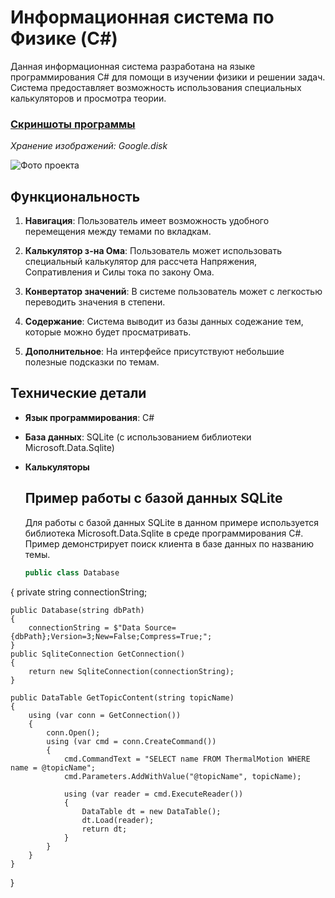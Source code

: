 # Информационная система по Физике (C#)

Данная информационная система разработана на языке программирования C# для помощи в изучении физики и решении задач. Система предоставляет возможность использования специальных калькуляторов и просмотра теории.

### [Скриншоты программы](https://drive.google.com/drive/folders/1n94XEREqiIbxn08Pmf06TyqMiawfNXzV?usp=sharing)
*Хранение изображений: Google.disk*

![Фото проекта](https://i.postimg.cc/3wKnrPGG/Screenshot-1.png)

## Функциональность

1. **Навигация**: Пользователь имеет возможность удобного перемещения между темами по вкладкам.

2. **Калькулятор з-на Ома**: Пользователь может использовать специальный калькулятор для рассчета Напряжения, Сопративления и Силы тока по закону Ома.

3. **Конвертатор значений**: В системе пользователь может с легкостью переводить значения в степени.

4. **Содержание**: Система выводит из базы данных содежание тем, которые можно будет просматривать.

5. **Дополнительное**: На интерфейсе присутствуют небольшие полезные подсказки по темам.

## Технические детали

- **Язык программирования**: C#
- **База данных**: SQLite (с использованием библиотеки Microsoft.Data.Sqlite)
- **Калькуляторы**

  ## Пример работы с базой данных SQLite
  Для работы с базой данных SQLite в данном примере используется библиотека Microsoft.Data.Sqlite в среде программирования C#. Пример демонстрирует поиск клиента в базе данных по названию темы.

  ``` C#
  public class Database
{
    private string connectionString;

    public Database(string dbPath)
    {
        connectionString = $"Data Source={dbPath};Version=3;New=False;Compress=True;";
    }
    public SqliteConnection GetConnection()
    {
        return new SqliteConnection(connectionString);
    }

    public DataTable GetTopicContent(string topicName)
    {
        using (var conn = GetConnection())
        {
            conn.Open();
            using (var cmd = conn.CreateCommand())
            {
                cmd.CommandText = "SELECT name FROM ThermalMotion WHERE name = @topicName";
                cmd.Parameters.AddWithValue("@topicName", topicName);

                using (var reader = cmd.ExecuteReader())
                {
                    DataTable dt = new DataTable();
                    dt.Load(reader);
                    return dt;
                }
            }
        }
    }
}
```

